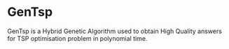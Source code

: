 # GenTsp
GenTsp is a Hybrid Genetic Algorithm used to obtain High Quality answers for TSP optimisation problem in  polynomial time.
